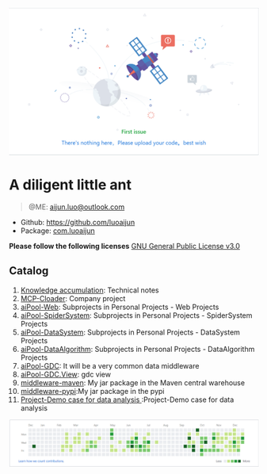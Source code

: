 ![image](wish.PNG)
# A diligent little ant

> @ME: aijun.luo@outlook.com

- Github: https://github.com/luoaijun
- Package: [com.luoaijun](https://mvnrepository.com/search?q=luoaijun)

**Please follow the following licenses**
[GNU General Public License v3.0](https://github.com/luoaijun/com.cdes.blog/blob/master/LICENSE)

## Catalog
1. [Knowledge accumulation](Notes/chapter1.md): Technical notes
2. [MCP-Cloader](MCPLOADER/chapter2.md): Company project
3. [aiPool-Web](aiPoolWeb/chapter3.md): Subprojects in Personal Projects - Web Projects
4. [aiPool-SpiderSystem](Spider/chapter4.md): Subprojects in Personal Projects - SpiderSystem Projects
5. [aiPool-DataSystem](aiPooDataSystem/chapter5.md): Subprojects in Personal Projects - DataSystem Projects
6. [aiPool-DataAlgorithm](Algorithm/chapter6.md): Subprojects in Personal Projects - DataAlgorithm Projects
7. [aiPool-GDC](GDC/chapter9.md):  It will be a very common data middleware
8. [aiPool-GDC.View](GDCView/chapter10.md): gdc view
9. [middleware-maven](mvn/chapter7.md): My jar package in the Maven central warehouse
10. [middleware-pypi](PyPi/chapter8.md):My jar package in the pypi
11. [Project-Demo case for data analysis
](demo/demo.md):Project-Demo case for data analysis


![image](github.PNG)